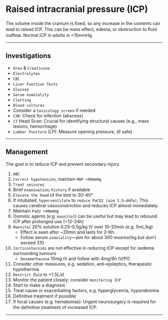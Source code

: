 # Raised intracranial pressure (ICP)


The volume inside the cranium is ﬁxed, so any increase in the contents can lead to
raised ICP. This can be mass effect, edema, or obstruction to ﬂuid outﬂow. Normal
ICP in adults is <15mmHg.

---

## **Investigations**

- `Urea` & `Creatinine`
- `Electrolytes`
- `CBC`
- `Liver Function Tests` 
- `Glucose`
- `Serum osmolality` 
- `Clotting`
- `Blood cultures`
- Consider a `toxicology screen`  if needed
- `CXR`: Check for infection (abscess)
- `CT` Head Scan: Crucial for identifying structural causes (e.g., mass lesions, hemorrhage)
- `Lumbar Puncture` (LP): Measure opening pressure, (if safe)

---

## **Management**

The goal is to reduce ICP and prevent secondary injury.

1. `ABC`
2. `Correct hypotension`, maintain `MAP >90mmHg`
3. `Treat seizures`
4. Brief `examination`; `history` if available
5. `Elevate the head` of the bed to 30–40°
6. If intubated, `hyperventilate` to `reduce PaCO2 (aim 3.5–4kPa)`, This causes cerebral vasoconstriction and reduces ICP almost immediately. 
7. Maintain `PaO2 >90mmHg`
8. Osmotic agents (e.g. `mannitol`) can be useful but may lead to rebound ICP after prolonged use (~12–24h)
9. `Mannitol` 20% solution 0.25–0.5g/kg IV over 10–20min (e.g. 5mL/kg)
	- Effect is seen after ~20min and lasts for 2–6h.
	- Follow serum `osmolality`—aim for about 300 mosmol/kg but don’t exceed 310
10. `Corticosteroids` are not effective in reducing ICP except for oedema surrounding tumours 
	- `Dexamethasone` 10mg IV and follow with 4mg/6h IV/PO
11. Consider other measures, e.g. sedation, anti-epileptics, therapeutic hypothermia
12. `Restrict ﬂuid` to <1.5L/d
13. Monitor the patient closely; consider `monitoring ICP`
14. Start to make a diagnosis
15. Treat cause or exacerbating factors, e.g. hyperglycemia, hyponatremia
16. Deﬁnitive treatment if possible
17. If focal causes (e.g. hematomas): Urgent neurosurgery is required for the deﬁnitive treatment of increased ICP.


---

